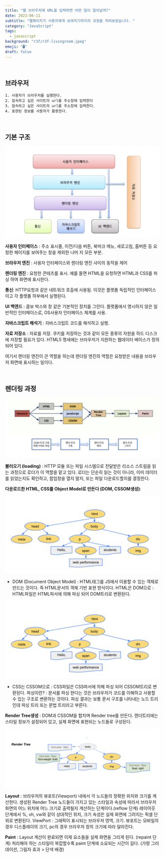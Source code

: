 ```yaml
---
title: "웹 브라우저에 URL을 입력하면 어떤 일이 일어날까?"
date: 2023-06-11
subtitle: "웹페이지가 사용자에게 보여지기까지의 과정을 적어보았습니다. "
category: "JavaScript"
tags:
  - javascript
background: "r3f/r3f-livingroom.jpeg"
emoji: "🖥️"
draft: false
---
```


</br>

## 브라우저

```
1. 사용자가 브라우저를 실행한다.
2. 접속하고 싶은 사이트의 url를 주소창에 입력한다
3. 접속하고 싶은 사이트의 url를 주소창에 입력한다.
4. 표현된 정보를 사용자가 활용한다.
```

</br>

## 기본 구조

<div style="width:100%; margin:auto;">

![브라우저렌더링구조](../../assets/images/javascript/브라우저렌더링구조.png)

</div>

**사용자 인터페이스** : 주소 표시줄, 이전/다음 버튼, 북마크 메뉴, 새로고침, 홈버튼 등 요청한 페이지를 보여주는 창을 제외한 나머 지 모든 부분.

**브라우저 엔진** : 사용자 인터페이스와 렌더링 엔진 사이의 동작을 제어

**렌더링 엔진** : 요청한 콘테츠를 표시. 예를 들면 HTML을 요청하면 HTML과 CSS를 파싱 하여 화면에 표시한다.

**통신**: HTTP요청과 같은 네트워크 호출에 사용됨. 이것은 플랫폼 독립적인 인터페이스이고 각 플랫폼 하부에서 실행된다.

**UI 백엔드** : 콤보 박스와 창 같은 기본적인 장치를 그린다. 플랫폼에서 명시하지 않은 일반적인 인터페이스로, OS사용자 인터페이스 체계를 사용.

**자바스크립트 해석기** : 자바스크립트 코드를 해석하고 실행.

**자료 저장소** : 자료를 저장. 쿠키를 저장하는 것과 같이 모든 종류의 자원을 하드 디스크에 저장할 필요가 있다. HTML5 명세에는 브라우저가 지원하는 웹데이터 베이스가 정의되어 있다.

여기서 랜더링 엔진이 큰 역할을 하는데 렌더링 엔진의 역할은 요청받은 내용을 브라우저 화면에 표시하는 일이다.

</br>

## 렌더링 과정

<div style="width:100%; margin:auto;">

![브라우저렌더링경로](../../assets/images/javascript/브라우저렌더링경로.png)

</div>

**불러오기 (loading)** : HTTP 모듈 또는 파일 시스템으로 전달받은 리소스 스트림을 읽는 과정으로 로더가 이 역할을 맡고 있다. 로더는 단순히 읽는 것이 아니라, 이미 데이터를 읽었는지도 확인하고, 팝업창을 열지 말지, 또는 파일 다운로드할지를 결정한다.

**다운로드한 HTML, CSS를 Object Model로 만든다 (DOM, CSSOM생성)**:

<div style="width:100%; margin:auto;">

![브라우저렌더링dom](../../assets/images/javascript/브라우저렌더링dom.png)

</div>

- DOM (Document Object Model) : HTML태그를 JS에서 이용할 수 있는 객체로 만드는 것이다. 즉 HTML문서의 객체 기반 표현 방식이다. HTML은 DOM으로 : HTML파일은 HTML파서에 의해 파싱 되어 DOM트리로 변환된다.

<div style="width:100%; margin:auto;">

![브라우저렌더링dom](../../assets/images/javascript/브라우저렌더링dom.png)

</div>

- CSS는 CSSOM으로 : CSS파일은 CSS파서에 의해 파싱 되어 CSSOM트리로 변환된다. 파싱이란? : 문서를 파싱 한다는 것은 브라우저가 코드를 이해하고 사용할 수 있는 구조로 변환하는 것이다. 파싱 결과는 보통 문서 구조를 나타내는 노드 트리인데 파싱 트리 또는 문법 트리라고 부른다.

**Render Tree생성** : DOM과 CSSOM을 합치며 Render tree를 만든다. 렌더트리에는 스타일 정보가 설정되어 있고, 실제 화면에 표현되는 노드들로 구성된다.

<div style="width:100%; margin:auto;">

![브라우저렌더링렌더트리](../../assets/images/javascript/브라우저렌더링렌더트리.png)

</div>

**Layout** : 브라우저의 뷰포트(Viewport) 내에서 각 노드들의 정확한 위치와 크기를 계산한다. 생성된 Render Tree 노드들이 가지고 있는 스타일과 속성에 따라서 브라우저 화면의 어느 위치에 어느 크기로 출력될지 계산하는 단계이다.(reflow 단계) 레이아웃 단계에서 %, vh, vw와 같이 상대적인 위치, 크기 속성은 실제 화면에 그려지는 픽셀 단위로 변환된다. ViewPort : 그래픽이 표시되는 브라우저 영역, 크기. 뷰포트는 모바일의 경우 디스플레이의 크기, pc의 경우 브라우저 창의 크기에 따라 달라진다.

**Paint** : Layout 계산이 완료되면 이제 요소들을 실제 화면을 그리게 된다. (repaint 단계) 처리해야 하는 스타일이 복잡할수록 paint 단계에 소요되는 시간이 길다. (가령 그러데이션, 그림자 효과 > 단색 배경)
